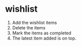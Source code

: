 
# wishlist

1. Add the wishlist items
2. Delete the items
3. Mark the items as completed
4. The latest item added is on top.
